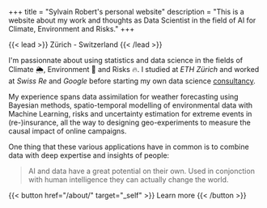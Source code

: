+++
title = "Sylvain Robert's personal website"
description = "This is a website about my work and thoughts as Data Scientist in the field of AI for Climate, Environment and Risks."
+++

{{< lead >}}
Zürich - Switzerland
{{< /lead >}}

I'm passionnate about using statistics and data science in the fields of Climate :sun_behind_rain_cloud:, Environment :herb: and Risks :fire:. I studied at *ETH Zürich* and worked at *Swiss Re* and *Google* before starting my own data science [consultancy](../consulting/).

My experience spans data assimilation for weather forecasting using Bayesian methods, spatio-temporal modelling of environmental data with Machine Learning, risks and uncertainty estimation for extreme events in (re-)insurance, all the way to designing geo-experiments to measure the causal impact of online campaigns.

One thing that these various applications have in common is to combine data with deep expertise and insights of people:
> AI and data have a great potential on their own. Used in conjonction with human intelligence they can actually change the world.

{{< button href="/about/" target="_self" >}} Learn more {{< /button >}}
